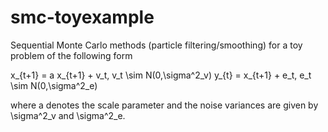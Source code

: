 smc-toyexample
==============

Sequential Monte Carlo methods (particle filtering/smoothing) for a toy problem of the following form

x_{t+1} = a x_{t+1} + v_t,  v_t \sim N(0,\sigma^2_v)
y_{t} = x_{t+1} + e_t,  e_t \sim N(0,\sigma^2_e)

where a denotes the scale parameter and the noise variances are given by \sigma^2_v and \sigma^2_e.
